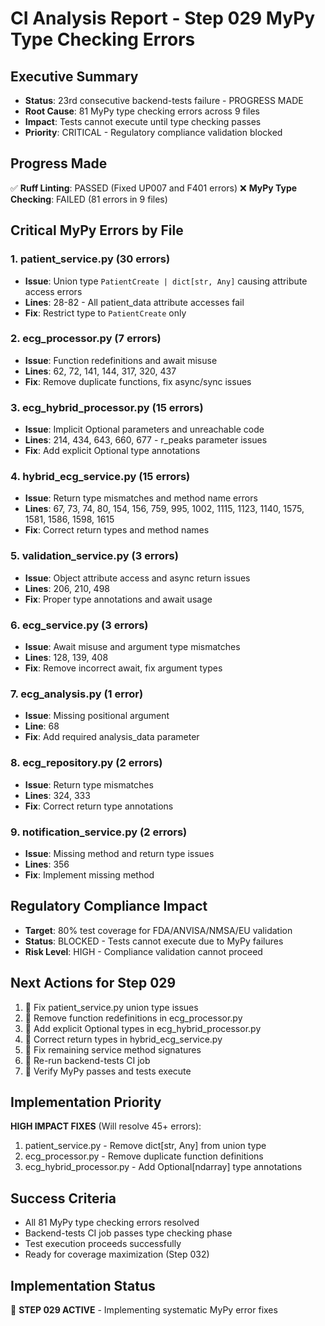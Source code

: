 # CI Analysis Report - Step 029 MyPy Type Checking Errors

## Executive Summary
- **Status**: 23rd consecutive backend-tests failure - PROGRESS MADE
- **Root Cause**: 81 MyPy type checking errors across 9 files
- **Impact**: Tests cannot execute until type checking passes
- **Priority**: CRITICAL - Regulatory compliance validation blocked

## Progress Made
✅ **Ruff Linting**: PASSED (Fixed UP007 and F401 errors)
❌ **MyPy Type Checking**: FAILED (81 errors in 9 files)

## Critical MyPy Errors by File

### 1. patient_service.py (30 errors)
- **Issue**: Union type `PatientCreate | dict[str, Any]` causing attribute access errors
- **Lines**: 28-82 - All patient_data attribute accesses fail
- **Fix**: Restrict type to `PatientCreate` only

### 2. ecg_processor.py (7 errors)
- **Issue**: Function redefinitions and await misuse
- **Lines**: 62, 72, 141, 144, 317, 320, 437
- **Fix**: Remove duplicate functions, fix async/sync issues

### 3. ecg_hybrid_processor.py (15 errors)
- **Issue**: Implicit Optional parameters and unreachable code
- **Lines**: 214, 434, 643, 660, 677 - r_peaks parameter issues
- **Fix**: Add explicit Optional type annotations

### 4. hybrid_ecg_service.py (15 errors)
- **Issue**: Return type mismatches and method name errors
- **Lines**: 67, 73, 74, 80, 154, 156, 759, 995, 1002, 1115, 1123, 1140, 1575, 1581, 1586, 1598, 1615
- **Fix**: Correct return types and method names

### 5. validation_service.py (3 errors)
- **Issue**: Object attribute access and async return issues
- **Lines**: 206, 210, 498
- **Fix**: Proper type annotations and await usage

### 6. ecg_service.py (3 errors)
- **Issue**: Await misuse and argument type mismatches
- **Lines**: 128, 139, 408
- **Fix**: Remove incorrect await, fix argument types

### 7. ecg_analysis.py (1 error)
- **Issue**: Missing positional argument
- **Line**: 68
- **Fix**: Add required analysis_data parameter

### 8. ecg_repository.py (2 errors)
- **Issue**: Return type mismatches
- **Lines**: 324, 333
- **Fix**: Correct return type annotations

### 9. notification_service.py (2 errors)
- **Issue**: Missing method and return type issues
- **Lines**: 356
- **Fix**: Implement missing method

## Regulatory Compliance Impact
- **Target**: 80% test coverage for FDA/ANVISA/NMSA/EU validation
- **Status**: BLOCKED - Tests cannot execute due to MyPy failures
- **Risk Level**: HIGH - Compliance validation cannot proceed

## Next Actions for Step 029
1. 🔄 Fix patient_service.py union type issues
2. 🔄 Remove function redefinitions in ecg_processor.py
3. 🔄 Add explicit Optional types in ecg_hybrid_processor.py
4. 🔄 Correct return types in hybrid_ecg_service.py
5. 🔄 Fix remaining service method signatures
6. 🔄 Re-run backend-tests CI job
7. 🔄 Verify MyPy passes and tests execute

## Implementation Priority
**HIGH IMPACT FIXES** (Will resolve 45+ errors):
1. patient_service.py - Remove dict[str, Any] from union type
2. ecg_processor.py - Remove duplicate function definitions
3. ecg_hybrid_processor.py - Add Optional[ndarray] type annotations

## Success Criteria
- All 81 MyPy type checking errors resolved
- Backend-tests CI job passes type checking phase
- Test execution proceeds successfully
- Ready for coverage maximization (Step 032)

## Implementation Status
🔄 **STEP 029 ACTIVE** - Implementing systematic MyPy error fixes
